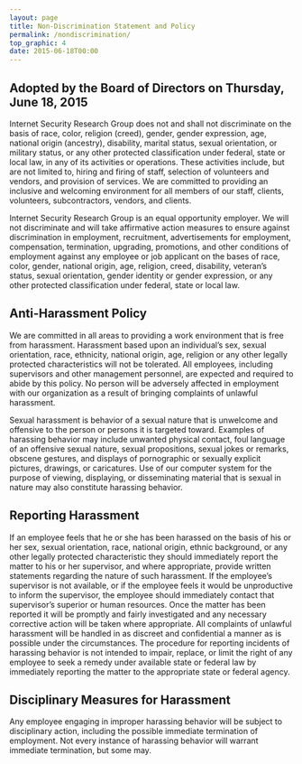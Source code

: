 ```yaml
---
layout: page
title: Non-Discrimination Statement and Policy
permalink: /nondiscrimination/
top_graphic: 4
date: 2015-06-18T00:00
---
```


## Adopted by the Board of Directors on Thursday, June 18, 2015

Internet Security Research Group does not and shall not discriminate on the basis of race, color,
religion (creed), gender, gender expression, age, national origin (ancestry), disability, marital
status, sexual orientation, or military status, or any other protected classification under federal,
state or local law, in any of its activities or operations. These activities include, but are not
limited to, hiring and firing of staff, selection of volunteers and vendors, and provision of
services. We are committed to providing an inclusive and welcoming environment for all
members of our staff, clients, volunteers, subcontractors, vendors, and clients.

Internet Security Research Group is an equal opportunity employer. We will not discriminate and
will take affirmative action measures to ensure against discrimination in employment,
recruitment, advertisements for employment, compensation, termination, upgrading, promotions,
and other conditions of employment against any employee or job applicant on the bases of race,
color, gender, national origin, age, religion, creed, disability, veteran’s status, sexual orientation,
gender identity or gender expression, or any other protected classification under federal, state or
local law.

## Anti-Harassment Policy

We are committed in all areas to providing a work environment that is free from harassment.
Harassment based upon an individual’s sex, sexual orientation, race, ethnicity, national origin,
age, religion or any other legally protected characteristics will not be tolerated. All employees,
including supervisors and other management personnel, are expected and required to abide by
this policy. No person will be adversely affected in employment with our organization as a result
of bringing complaints of unlawful harassment.

Sexual harassment is behavior of a sexual nature that is unwelcome and offensive to the person
or persons it is targeted toward. Examples of harassing behavior may include unwanted physical
contact, foul language of an offensive sexual nature, sexual propositions, sexual jokes or
remarks, obscene gestures, and displays of pornographic or sexually explicit pictures, drawings,
or caricatures. Use of our computer system for the purpose of viewing, displaying, or
disseminating material that is sexual in nature may also constitute harassing behavior.

## Reporting Harassment

If an employee feels that he or she has been harassed on the basis of his or her sex, sexual
orientation, race, national origin, ethnic background, or any other legally protected characteristic
they should immediately report the matter to his or her supervisor, and where appropriate,
provide written statements regarding the nature of such harassment. If the employee’s supervisor
is not available, or if the employee feels it would be unproductive to inform the supervisor, the
employee should immediately contact that supervisor’s superior or human resources. Once the 
matter has been reported it will be promptly and fairly investigated and any necessary corrective
action will be taken where appropriate. All complaints of unlawful harassment will be handled in
as discreet and confidential a manner as is possible under the circumstances. The procedure for
reporting incidents of harassing behavior is not intended to impair, replace, or limit the right of
any employee to seek a remedy under available state or federal law by immediately reporting the
matter to the appropriate state or federal agency.

## Disciplinary Measures for Harassment

Any employee engaging in improper harassing behavior will be subject to disciplinary action,
including the possible immediate termination of employment. Not every instance of harassing
behavior will warrant immediate termination, but some may.
